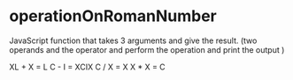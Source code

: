 # operationOnRomanNumber
JavaScript function that takes 3 arguments and give the result.
(two operands and the operator and perform the operation and print the output )

XL + X = L
C - I = XCIX
C / X = X
X * X = C
